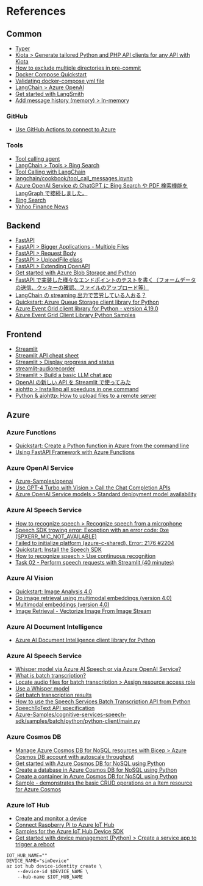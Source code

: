 # References

## Common

- [Typer](https://typer.tiangolo.com/#installation)
- [Kiota > Generate tailored Python and PHP API clients for any API with Kiota](https://devblogs.microsoft.com/microsoft365dev/generate-tailored-python-and-php-api-clients-for-any-api-with-kiota/)
- [How to exclude multiple directories in pre-commit](https://stackoverflow.com/a/75560858)
- [Docker Compose Quickstart](https://docs.docker.com/compose/gettingstarted/)
- [Validating docker-compose yml file](https://stackoverflow.com/a/40158753)
- [LangChain > Azure OpenAI](https://python.langchain.com/v0.1/docs/integrations/llms/azure_openai/)
- [Get started with LangSmith](https://docs.smith.langchain.com/)
- [Add message history (memory) > In-memory](https://python.langchain.com/v0.1/docs/expression_language/how_to/message_history/#in-memory)

### GitHub

- [Use GitHub Actions to connect to Azure](https://learn.microsoft.com/en-us/azure/developer/github/connect-from-azure?tabs=azure-cli%2Clinux)

### Tools

- [Tool calling agent](https://python.langchain.com/v0.1/docs/modules/agents/agent_types/tool_calling/)
- [LangChain > Tools > Bing Search](https://python.langchain.com/v0.1/docs/integrations/tools/bing_search/)
- [Tool Calling with LangChain](https://blog.langchain.dev/tool-calling-with-langchain/)
- [langchain/cookbook/tool_call_messages.ipynb](https://github.com/langchain-ai/langchain/blob/master/cookbook/tool_call_messages.ipynb?ref=blog.langchain.dev)
- [Azure OpenAI Service の ChatGPT に Bing Search や PDF 検索機能を LangGraph で接続しました。](https://techblog.cccmkhd.co.jp/entry/2024/04/09/173831)
- [Bing Search](https://python.langchain.com/v0.2/docs/integrations/tools/bing_search/)
- [Yahoo Finance News](https://python.langchain.com/v0.2/docs/integrations/tools/yahoo_finance_news/)

## Backend

- [FastAPI](https://fastapi.tiangolo.com/#installation)
- [FastAPI > Bigger Applications - Multiple Files](https://fastapi.tiangolo.com/tutorial/bigger-applications/)
- [FastAPI > Request Body](https://fastapi.tiangolo.com/tutorial/body/)
- [FastAPI > UploadFile class](https://fastapi.tiangolo.com/reference/uploadfile/)
- [FastAPI > Extending OpenAPI](https://fastapi.tiangolo.com/how-to/extending-openapi/)
- [Get started with Azure Blob Storage and Python](https://learn.microsoft.com/en-us/azure/storage/blobs/storage-blob-python-get-started?tabs=sas-token)
- [FastAPI で実装した様々なエンドポイントのテストを書く（フォームデータの送信、クッキーの確認、ファイルのアップロード等）](https://qiita.com/kurumaebi65/items/d5cda239ef601f4c36ef#%E3%83%95%E3%82%A1%E3%82%A4%E3%83%AB%E3%82%92%E3%82%A2%E3%83%83%E3%83%97%E3%83%AD%E3%83%BC%E3%83%89%E3%83%80%E3%82%A6%E3%83%B3%E3%83%AD%E3%83%BC%E3%83%89)
- [LangChain の streaming 出力で苦労している人おる？](https://qiita.com/numekudi/items/4a9e7728ac10c3515ed1)
- [Quickstart: Azure Queue Storage client library for Python](https://learn.microsoft.com/en-us/azure/storage/queues/storage-quickstart-queues-python?tabs=passwordless%2Croles-azure-portal%2Cenvironment-variable-windows%2Csign-in-azure-cli)
- [Azure Event Grid client library for Python - version 4.19.0](https://learn.microsoft.com/en-us/python/api/overview/azure/eventgrid-readme?view=azure-python)
- [Azure Event Grid Client Library Python Samples](https://learn.microsoft.com/en-us/samples/azure/azure-sdk-for-python/eventgrid-samples/)

## Frontend

- [Streamlit](https://docs.streamlit.io/get-started/installation/command-line)
- [Streamlit API cheat sheet](https://docs.streamlit.io/develop/quick-reference/cheat-sheet)
- [Streamlit > Display progress and status](https://docs.streamlit.io/develop/api-reference/status)
- [streamlit-audiorecorder](https://github.com/theevann/streamlit-audiorecorder)
- [Streamlit > Build a basic LLM chat app](https://docs.streamlit.io/develop/tutorials/llms/build-conversational-apps)
- [OpenAI の新しい API を Streamlit で使ってみた](https://qiita.com/papasim824/items/5a3bee4cc3915d5ae177)
- [aiohttp > Installing all speedups in one command](https://docs.aiohttp.org/en/stable/#installing-all-speedups-in-one-command)
- [Python & aiohttp: How to upload files to a remote server](https://www.slingacademy.com/article/python-aiohttp-how-to-upload-files-to-a-remote-server/)

## Azure

### Azure Functions

- [Quickstart: Create a Python function in Azure from the command line](https://learn.microsoft.com/en-us/azure/azure-functions/create-first-function-cli-python?tabs=linux%2Cbash%2Cazure-cli%2Cbrowser)
- [Using FastAPI Framework with Azure Functions](https://learn.microsoft.com/en-us/samples/azure-samples/fastapi-on-azure-functions/fastapi-on-azure-functions/)

### Azure OpenAI Service

- [Azure-Samples/openai](https://github.com/Azure-Samples/openai)
- [Use GPT-4 Turbo with Vision > Call the Chat Completion APIs](https://learn.microsoft.com/en-us/azure/ai-services/openai/how-to/gpt-with-vision?tabs=python%2Csystem-assigned%2Cresource#call-the-chat-completion-apis)
- [Azure OpenAI Service models > Standard deployment model availability](https://learn.microsoft.com/en-us/azure/ai-services/openai/concepts/models#standard-deployment-model-availability)

### Azure AI Speech Service

- [How to recognize speech > Recognize speech from a microphone](https://learn.microsoft.com/en-us/azure/ai-services/speech-service/how-to-recognize-speech?pivots=programming-language-python#recognize-speech-from-a-microphone)
- [Speech SDK trowing error: Exception with an error code: 0xe (SPXERR_MIC_NOT_AVAILABLE)](https://stackoverflow.com/a/75731356)
- [Failed to initialize platform (azure-c-shared). Error: 2176 #2204](https://github.com/Azure-Samples/cognitive-services-speech-sdk/issues/2204)
- [Quickstart: Install the Speech SDK](https://learn.microsoft.com/en-us/azure/ai-services/speech-service/quickstarts/setup-platform?tabs=linux%2Cubuntu%2Cdotnetcli%2Cdotnet%2Cjre%2Cmaven%2Cnodejs%2Cmac%2Cpypi&pivots=programming-language-python)
- [How to recognize speech > Use continuous recognition](https://learn.microsoft.com/en-us/azure/ai-services/speech-service/how-to-recognize-speech?pivots=programming-language-python#use-continuous-recognition)
- [Task 02 - Perform speech requests with Streamlit (40 minutes)](https://microsoft.github.io/TechExcel-Implementing-automation-practices-using-Azure-OpenAI/docs/04_implement_audio_transcription/0402.html)

### Azure AI Vision

- [Quickstart: Image Analysis 4.0](https://learn.microsoft.com/en-us/azure/ai-services/computer-vision/quickstarts-sdk/image-analysis-client-library-40?tabs=visual-studio%2Cwindows&pivots=programming-language-python)
- [Do image retrieval using multimodal embeddings (version 4.0)](https://learn.microsoft.com/en-us/azure/ai-services/computer-vision/how-to/image-retrieval?tabs=python)
- [Multimodal embeddings (version 4.0)](https://learn.microsoft.com/en-us/azure/ai-services/computer-vision/concept-image-retrieval)
- [Image Retrieval - Vectorize Image From Image Stream](https://learn.microsoft.com/en-us/rest/api/computervision/image-retrieval/vectorize-image-from-image-stream?view=rest-computervision-2023-02-01-preview&tabs=HTTP)

### Azure AI Document Intelligence

- [Azure AI Document Intelligence client library for Python](https://github.com/Azure/azure-sdk-for-python/blob/main/sdk/documentintelligence/azure-ai-documentintelligence/README.md)

### Azure AI Speech Service

- [Whisper model via Azure AI Speech or via Azure OpenAI Service?](https://learn.microsoft.com/en-us/azure/ai-services/speech-service/whisper-overview#whisper-model-via-azure-ai-speech-or-via-azure-openai-service)
- [What is batch transcription?](https://learn.microsoft.com/en-us/azure/ai-services/speech-service/batch-transcription)
- [Locate audio files for batch transcription > Assign resource access role](https://learn.microsoft.com/en-us/azure/ai-services/speech-service/batch-transcription-audio-data?tabs=portal#assign-resource-access-role)
- [Use a Whisper model](https://learn.microsoft.com/en-us/azure/ai-services/speech-service/batch-transcription-create?pivots=rest-api#use-a-whisper-model)
- [Get batch transcription results](https://learn.microsoft.com/en-us/azure/ai-services/speech-service/batch-transcription-get?pivots=rest-api)
- [How to use the Speech Services Batch Transcription API from Python](https://github.com/Azure-Samples/cognitive-services-speech-sdk/blob/master/samples/batch/python/README.md)
- [SpeechToText API specification](https://github.com/Azure/azure-rest-api-specs/blob/main/specification/cognitiveservices/data-plane/Speech/SpeechToText/preview/v3.2-preview.2/speechtotext.json)
- [Azure-Samples/cognitive-services-speech-sdk/samples/batch/python/python-client/main.py](https://github.com/Azure-Samples/cognitive-services-speech-sdk/blob/82b4212f0905349d6607bd6f210d0e52305d5d6c/samples/batch/python/python-client/main.py)

### Azure Cosmos DB

- [Manage Azure Cosmos DB for NoSQL resources with Bicep > Azure Cosmos DB account with autoscale throughput](https://learn.microsoft.com/en-us/azure/cosmos-db/nosql/manage-with-bicep#azure-cosmos-db-account-with-autoscale-throughput)
- [Get started with Azure Cosmos DB for NoSQL using Python](https://learn.microsoft.com/en-us/azure/cosmos-db/nosql/how-to-python-get-started?tabs=env-virtual%2Cazure-cli%2Clinux)
- [Create a database in Azure Cosmos DB for NoSQL using Python](https://learn.microsoft.com/en-us/azure/cosmos-db/nosql/how-to-python-create-database)
- [Create a container in Azure Cosmos DB for NoSQL using Python](https://learn.microsoft.com/en-us/azure/cosmos-db/nosql/how-to-python-create-container)
- [Sample - demonstrates the basic CRUD operations on a Item resource for Azure Cosmos](https://github.com/Azure/azure-sdk-for-python/blob/main/sdk/cosmos/azure-cosmos/samples/document_management.py)

### Azure IoT Hub

- [Create and monitor a device](https://learn.microsoft.com/en-us/azure/iot-hub/quickstart-send-telemetry-cli#create-and-monitor-a-device)
- [Connect Raspberry Pi to Azure IoT Hub](https://learn.microsoft.com/en-us/azure/iot-hub/raspberry-pi-get-started)
- [Samples for the Azure IoT Hub Device SDK](https://github.com/Azure/azure-iot-sdk-python/blob/main/samples/README.md)
- [Get started with device management (Python) > Create a service app to trigger a reboot](https://learn.microsoft.com/en-us/azure/iot-hub/device-management-python#create-a-service-app-to-trigger-a-reboot)

```shell
IOT_HUB_NAME=""
DEVICE_NAME="simDevice"
az iot hub device-identity create \
    --device-id $DEVICE_NAME \
    --hub-name $IOT_HUB_NAME
```
